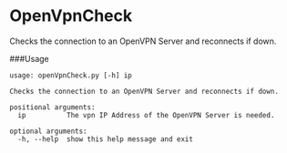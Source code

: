 OpenVpnCheck
============

Checks the connection to an OpenVPN Server and reconnects if down.

###Usage

```
usage: openVpnCheck.py [-h] ip

Checks the connection to an OpenVPN Server and reconnects if down.

positional arguments:
  ip          The vpn IP Address of the OpenVPN Server is needed.

optional arguments:
  -h, --help  show this help message and exit
```
